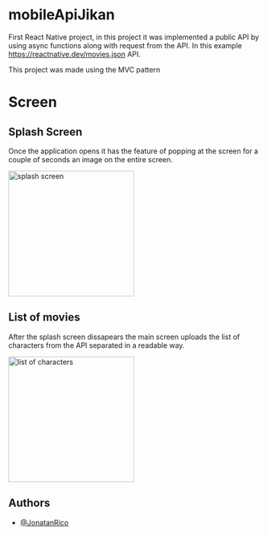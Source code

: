 
# mobileApiJikan


First React Native project, in this project it was
implemented a public API by using async functions along with request from the API. In this example https://reactnative.dev/movies.json API. 

This project was made using the MVC pattern

# Screen




## Splash Screen

Once the application opens it has the feature of popping at the screen for a couple of seconds
an image on the entire screen.


<img src="https://www.idlewp.com/wp-content/uploads/2022/01/black-clover-wallpaper-idlewp.png" width="250" alt="splash screen">



## List of movies

After the splash screen dissapears the main screen uploads the list of characters from the API
separated in a readable way.


<img src="https://user-images.githubusercontent.com/69483854/160011691-ea709b51-0369-429c-9018-d436586b11c3.png" width="250"
alt="list of characters">

## Authors

- [@JonatanRico](https://github.com/Jocarico)

